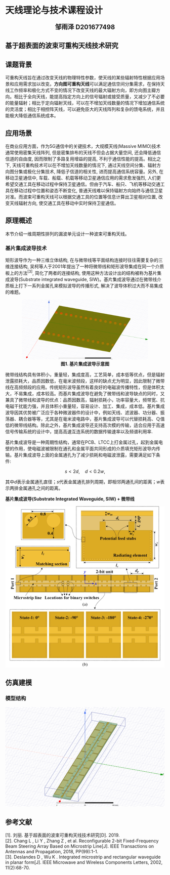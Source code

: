 # 天线理论与技术课程设计

<div style="margin: 0 auto; font-size: 20px; font-weight: bold;" align="center">邹雨泽 D201677498</div>

## 基于超表面的波束可重构天线技术研究

## 课题背景

可重构天线旨在通过改变天线的物理特性参数，使天线的某些辐射特性根据应用场景和应用需求加以改变。**方向图可重构天线**可以满足通信空间分集需求，在保持天线工作频率和极化方式不变的情况下改变天线的最大辐射方向，即方向图主瓣方向。相比于全向天线，能提高指定方向上的信号辐射或接受质量，又减少了不必要的能量辐射；相比于定向辐射天线，可以在不增加天线数量的情况下增加通信系统的灵活度；相比于相控阵天线，可以避免臣大的天线阵列和复杂的馈电系统，并且能极大降低通信系统成本。

## 应用场景

在商业应用方面，作为5G通信中的关键技术，大规模天线(Massive MIMO)技术通常使用密集天线阵列, 但是密集排布的天线不但会占据大量空间, 还会降低通信信道的自由度, 因而限制了多路复用增益的提高, 不利于通信性能的提高。相比之下, 天线可重构技术可以在不增加天线数量的情况下, 通过天线空间分集、辐射方向图分集或极化分集技术, 降低子信道的相关性, 进而提高通信系统容量。另外, 在移动卫星通信中, 车载、船载、机载等移动卫星通信应用的需求愈发强烈, 人们更希望交通工具在移动过程中保持卫星通信。但由于汽车、船只、飞机等移动交通工具在移动过程中位置和姿态不断变化, 普通天线难以保持辐射方向始终与通信卫星对准。而波束可重构天线可以根据交通工具的位置等信息计算出卫星相对位置, 改变天线辐射方向, 使交通工具在移动中实时保持卫星通信。

## 原理概述

本节介绍一维周期性排列的漏波单元设计一种波束可重构天线。

### 基片集成波导技术

矩形波导作为一种三维立体结构, 在与微带线等平面结构连接时往往需要复杂的三维连接结构, 吴柯等人于2001年提出了一种将微带线和矩形波导集成在同一个介质板上的方法<sup>[3]</sup>, 简化了两者的连接结构, 使用这种方法设计出的结构被称为基片集成波导(Substrate integrated waveguide, SIW)。基片集成波导通过在微带线介质板上打下一系列金属孔来模拟波导的传播形式, 解决了波导体积过大而不易集成的难题。

<div style="margin: 0 auto;" align="center">
    <img src="figures/SIW.png" width=400px></br>
    <b>图1. 基片集成波导示意图</b>
</div>

微带线结构具有体积小，重量轻，集成度高，工艺简单，成本低等优点，但是辐射泄露损耗大，品质因数低，在毫米波频段，这样的缺点尤为明显，因此限制了微带线在高频频段的应用。传统矩形波导虽然有着良好的电磁波传播特性，但是体积太大，不易集成，成本较高。而基片集成波导在避免了微带线和波导缺点的同时，又兼具了微带线和波导的优点：品质因数高，辐射损耗小，功率容量大，频带宽、抗电磁干扰能力强，并且体积小重量轻，容易设计、加工、集成，成本低。基片集成波导因其优势被广泛应于各种微波器件的设计中，例如天线、滤波器、功分器、振荡器、耦合器等等，尤其是在毫米波电路中，基片集成波导可以代替损耗高、Ｑ值低的微带线结构。除此之外，基片集成波导还支持高次模的传输，适合应用于高速信号传输系统的设计中，提高高速互连系统的数据传输速率以及频谱利用率.

基片集成波导是一种周期性结构，通常在PCB、LTCC上打金属过孔，起到金属电壁的作用，使电磁波被限制在通孔和金属平面共同形成的介质填充矩形波导内传输。基片集成波导上面的金属通孔为了减少损耗和电磁波泄露，需要满足如下条件:

$$
s< 2d, \quad d <0.2 w,
$$

其中$d$表示金属通孔直径；$s$代表金属通孔排列周期，即相邻两通孔间的距离；$w$表示两排金属通孔之间的距离。

**基片集成波导(Substrate Integrated Waveguide, SIW) + 微带线**

<div style="margin: 0 auto;" align="center">
    <img src="figures/method.png" width=600px>
</div>

## 仿真建模

### 模型结构

<div style="margin: 0 auto;" align="center">
    <img src="figures/model.png" width=600px>
</div>

## 参考文献

[1]. 刘丽. 基于超表面的波束可重构天线技术研究[D]. 2019.  
[2]. Chang L , Li Y , Zhang Z , et al. Reconfigurable 2-bit Fixed-Frequency Beam Steering Array Based on Microstrip Line[J]. IEEE Transactions on Antennas and Propagation, 2018, PP(99):1-1.  
[3]. Deslandes D , Wu K . Integrated microstrip and rectangular waveguide in planar form[J]. IEEE Microwave and Wireless Components Letters, 2002, 11(2):68-70.